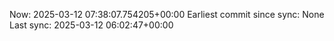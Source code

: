 Now: 2025-03-12 07:38:07.754205+00:00 Earliest commit since sync: None Last sync: 2025-03-12 06:02:47+00:00
